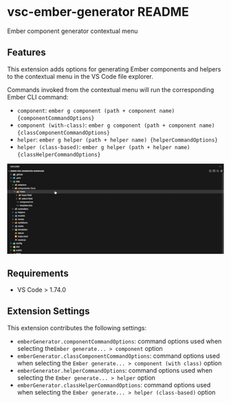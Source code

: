 # vsc-ember-generator README

Ember component generator contextual menu

## Features

This extension adds options for generating Ember components and helpers to the contextual menu in the VS Code file explorer.

Commands invoked from the contextual menu will run the corresponding Ember CLI command:

* `component`: `ember g component (path + component name) {componentCommandOptions}`
* `component (with-class)`: `ember g component (path + component name) {classComponentCommandOptions}`
* `helper`: `ember g helper (path + helper name) {helperCommandOptions}`
* `helper (class-based)`: `ember g helper (path + helper name) {classHelperCommandOptions}`

![Generating a component from the file explorer](images/feature-generate-component.gif)

## Requirements

  * VS Code > 1.74.0

## Extension Settings

This extension contributes the following settings:

* `emberGenerator.componentCommandOptions`: command options used when selecting the`Ember generate... > component` option
* `emberGenerator.classComponentCommandOptions`: command options used when selecting the `Ember generate... > component (with class)` option
* `emberGenerator.helperCommandOptions`: command options used when selecting the `Ember generate... > helper` option
* `emberGenerator.classHelperCommandOptions`: command options used when selecting the `Ember generate... > helper (class-based)` option
